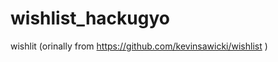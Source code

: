 wishlist_hackugyo
=================

wishlit (orinally from https://github.com/kevinsawicki/wishlist )
